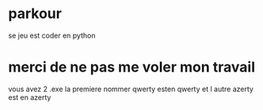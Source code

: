 # parkour
se jeu est coder en python 
# merci de ne pas me voler mon travail 
vous avez 2 .exe la premiere nommer qwerty esten qwerty et l autre azerty est en azerty
